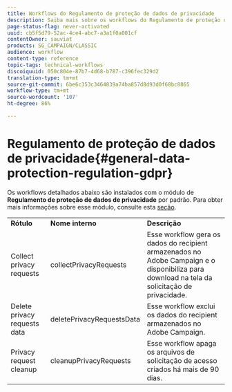 ```yaml
---
title: Workflows do Regulamento de proteção de dados de privacidade
description: Saiba mais sobre os workflows do Regulamento de proteção de dados de privacidade
page-status-flag: never-activated
uuid: cb5f5d79-52ac-4ce4-abc7-a3a1f0a001cf
contentOwner: sauviat
products: SG_CAMPAIGN/CLASSIC
audience: workflow
content-type: reference
topic-tags: technical-workflows
discoiquuid: 050c804e-87b7-4d68-b787-c396fec329d2
translation-type: tm+mt
source-git-commit: 6be6c353c3464839a74ba857d8d93d0f68bc8865
workflow-type: tm+mt
source-wordcount: '107'
ht-degree: 86%

---
```



# Regulamento de proteção de dados de privacidade{#general-data-protection-regulation-gdpr}

Os workflows detalhados abaixo são instalados com o módulo de **Regulamento de proteção de dados de privacidade** por padrão. Para obter mais informações sobre esse módulo, consulte esta [seção](https://helpx.adobe.com/br/campaign/kb/acc-privacy.html).

<table> 
 <tbody> 
  <tr> 
   <td> <strong>Rótulo</strong><br /> </td> 
   <td> <strong>Nome interno</strong><br /> </td> 
   <td> <strong>Descrição</strong><br /> </td> 
  </tr> 
  <tr> 
   <td> <span class="uicontrol">Collect privacy requests</span> <br /> </td> 
   <td> <span class="uicontrol">collectPrivacyRequests</span> <br /> </td> 
   <td> Esse workflow gera os dados do recipient armazenados no Adobe Campaign e o disponibiliza para download na tela da solicitação de privacidade.<br /> </td> 
  </tr> 
  <tr> 
   <td> <span class="uicontrol">Delete privacy requests data</span> <br /> </td> 
   <td> <span class="uicontrol">deletePrivacyRequestsData</span> <br /> </td> 
   <td> Esse workflow exclui os dados do recipient armazenados no Adobe Campaign.<br /> </td> 
  </tr> 
  <tr> 
   <td> <span class="uicontrol">Privacy request cleanup</span> <br /> </td> 
   <td> <span class="uicontrol">cleanupPrivacyRequests</span> <br /> </td> 
   <td> Esse workflow apaga os arquivos de solicitação de acesso criados há mais de 90 dias.<br /> </td> 
  </tr> 
 </tbody> 
</table>

